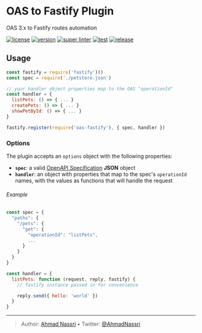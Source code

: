 # OAS to Fastify Plugin

OAS 3.x to Fastify routes automation

[![license][license-img]][license-url]
[![version][npm-img]][npm-url]
[![super linter][super-linter-img]][super-linter-url]
[![test][test-img]][test-url]
[![release][release-img]][release-url]

## Usage

``` js
const fastify = require('fastify')()
const spec = require('./petstore.json')

// your handler object properties map to the OAS "operationId"
const handler = {
  listPets: () => { ... }
  createPets: () => { ... }
  showPetById: () => { ... }
}

fastify.register(require('oas-fastify'), { spec, handler }) 
```

### Options

The plugin accepts an `options` object with the following properties:

  - **`spec`**: a valid [OpenAPI
    Specification](https://github.com/OAI/OpenAPI-Specification/)
    **JSON** object
  - **`handler`**: an object with properties that map to the spec's
    `operationId` names, with the values as functions that will handle
    the request

###### Example

``` js
const spec = {
  "paths": {
    "/pets": {
      "get": {
        "operationId": "listPets",
        ...
      }
    }
  }
}

const handler = {
  listPets: function (request, reply, fastify) {
    // fastify instance passed in for convenience

    reply.send({ hello: 'world' })
  }
}
```

----
> Author: [Ahmad Nassri](https://www.ahmadnassri.com/) &bull;
> Twitter: [@AhmadNassri](https://twitter.com/AhmadNassri)

[license-url]: LICENSE
[license-img]: https://badgen.net/github/license/ahmadnassri/node-oas-fastify

[npm-url]: https://www.npmjs.com/package/oas-fastify
[npm-img]: https://badgen.net/npm/v/oas-fastify

[super-linter-url]: https://github.com/ahmadnassri/node-oas-fastify/actions?query=workflow%3Asuper-linter
[super-linter-img]: https://github.com/ahmadnassri/node-oas-fastify/workflows/super-linter/badge.svg

[test-url]: https://github.com/ahmadnassri/node-oas-fastify/actions?query=workflow%3Atest
[test-img]: https://github.com/ahmadnassri/node-oas-fastify/workflows/test/badge.svg

[release-url]: https://github.com/ahmadnassri/node-oas-fastify/actions?query=workflow%3Arelease
[release-img]: https://github.com/ahmadnassri/node-oas-fastify/workflows/release/badge.svg
